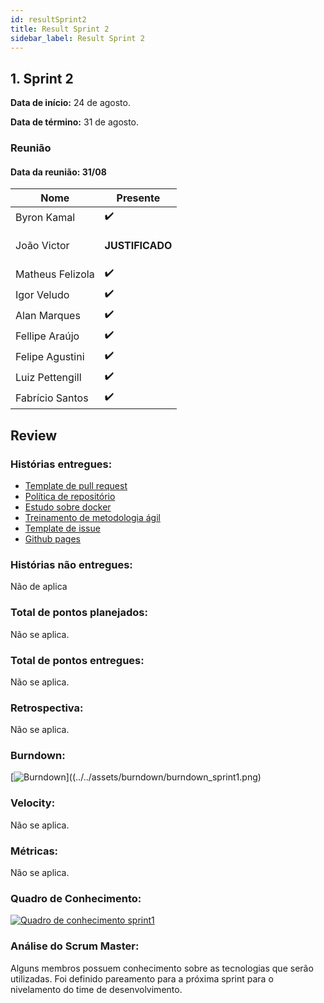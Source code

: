 ```yaml
---
id: resultSprint2
title: Result Sprint 2
sidebar_label: Result Sprint 2
---
```


## 1. Sprint 2

**Data de início:** 24 de agosto.

**Data de término:** 31 de agosto.

### Reunião

#### Data da reunião: 31/08

| Nome             | Presente                            |
| ---------------- | ----------------------------------- |
| Byron Kamal      | :heavy_check_mark:                  |
| João Victor      | <p><strong>JUSTIFICADO</strong></p> |
| Matheus Felizola | :heavy_check_mark:                  |
| Igor Veludo      | :heavy_check_mark:                  |
| Alan Marques     | :heavy_check_mark:                  |
| Fellipe Araújo   | :heavy_check_mark:                  |
| Felipe Agustini  | :heavy_check_mark:                  |
| Luiz Pettengill  | :heavy_check_mark:                  |
| Fabrício Santos  | :heavy_check_mark:                  |

## Review

### Histórias entregues:

- [Template de pull request](https://github.com/fga-eps-mds/2019.2-Grupo8/issues/10)
- [Política de repositório](https://github.com/fga-eps-mds/2019.2-Grupo8/issues/11)
- [Estudo sobre docker](https://github.com/fga-eps-mds/2019.2-Grupo8/issues/8)
- [Treinamento de metodologia ágil](https://github.com/fga-eps-mds/2019.2-Grupo8/issues/7)
- [Template de issue](https://github.com/fga-eps-mds/2019.2-Grupo8/issues/9)
- [Github pages](https://github.com/fga-eps-mds/2019.2-Grupo8/issues/5)

### Histórias não entregues:

Não de aplica

### Total de pontos planejados:

Não se aplica.

### Total de pontos entregues:

Não se aplica.

### Retrospectiva:

Não se aplica.

### Burndown:

[![Burndown](../../assets/burndown/burndown_sprint1.png)]((../../assets/burndown/burndown_sprint1.png)

### Velocity:

Não se aplica.

### Métricas:

Não se aplica.

### Quadro de Conhecimento:

[![Quadro de conhecimento sprint1](../../assets/quadro_conhecimento/quadro_conhecimento_sprint2.png)](../../assets/quadro_conhecimento/quadro_conhecimento_sprint2.png)

### Análise do Scrum Master:

<p>Alguns membros possuem conhecimento sobre as tecnologias que serão utilizadas. Foi definido pareamento para a próxima sprint para o nivelamento do time de desenvolvimento.</p>
